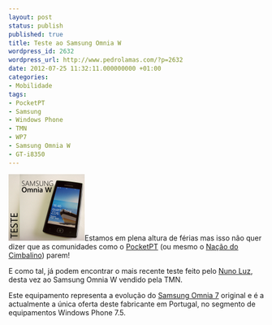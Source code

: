 ```yaml
---
layout: post
status: publish
published: true
title: Teste ao Samsung Omnia W
wordpress_id: 2632
wordpress_url: http://www.pedrolamas.com/?p=2632
date: 2012-07-25 11:32:11.000000000 +01:00
categories:
- Mobilidade
tags:
- PocketPT
- Samsung
- Windows Phone
- TMN
- WP7
- Samsung Omnia W
- GT-i8350
---
```

[![](wp-content/uploads/2012/07/Teste-ao-Samsung-Omnia-W-da-TMN.png "Teste ao Samsung Omnia W da TMN")](http://www.pocketpt.net/forum/index.php?showtopic=35205)Estamos em plena altura de férias mas isso não quer dizer que as comunidades como o [PocketPT](http://www.pocketpt.net/) (ou mesmo o [Nação do Cimbalino](http://www.pedrolamas.pt)) parem!

E como tal, já podem encontrar o mais recente teste feito pelo [Nuno Luz](http://msmvps.com/blogs/nunoluz/), desta vez ao Samsung Omnia W vendido pela TMN.

Este equipamento representa a evolução do [Samsung Omnia 7](tag/samsung-omnia-7/) original e é a actualmente a única oferta deste fabricante em Portugal, no segmento de equipamentos Windows Phone 7.5.
